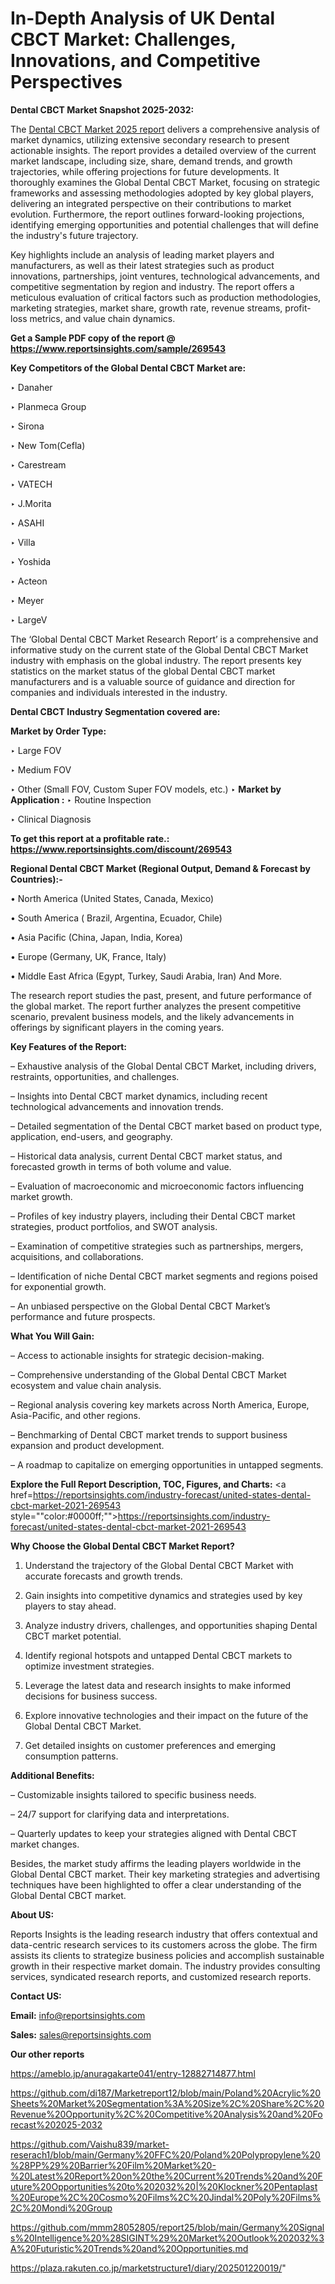 # In-Depth Analysis of UK Dental CBCT Market: Challenges, Innovations, and Competitive Perspectives

<strong>Dental CBCT Market Snapshot 2025-2032:</strong>

The <a href=https://www.reportsinsights.com/sample/269543>Dental CBCT Market 2025 report</a> delivers a comprehensive analysis of market dynamics, utilizing extensive secondary research to present actionable insights. The report provides a detailed overview of the current market landscape, including size, share, demand trends, and growth trajectories, while offering projections for future developments. It thoroughly examines the Global Dental CBCT Market, focusing on strategic frameworks and assessing methodologies adopted by key global players, delivering an integrated perspective on their contributions to market evolution. Furthermore, the report outlines forward-looking projections, identifying emerging opportunities and potential challenges that will define the industry's future trajectory.

Key highlights include an analysis of leading market players and manufacturers, as well as their latest strategies such as product innovations, partnerships, joint ventures, technological advancements, and competitive segmentation by region and industry. The report offers a meticulous evaluation of critical factors such as production methodologies, marketing strategies, market share, growth rate, revenue streams, profit-loss metrics, and value chain dynamics.

<strong>Get a Sample PDF copy of the report @ <a href=https://www.reportsinsights.com/sample/269543 style=color:#0000ff;>https://www.reportsinsights.com/sample/269543</a></strong>

<strong>Key Competitors of the Global Dental CBCT Market are:</strong>

‣ Danaher

‣ Planmeca Group

‣ Sirona

‣ New Tom(Cefla)

‣ Carestream

‣ VATECH

‣ J.Morita

‣ ASAHI

‣ Villa

‣ Yoshida

‣ Acteon

‣ Meyer

‣ LargeV

The ‘Global Dental CBCT Market Research Report’ is a comprehensive and informative study on the current state of the Global Dental CBCT Market industry with emphasis on the global industry. The report presents key statistics on the market status of the global Dental CBCT market manufacturers and is a valuable source of guidance and direction for companies and individuals interested in the industry.

<strong>Dental CBCT Industry Segmentation covered are:</strong>

<strong>Market by Order Type: </strong>

‣ Large FOV

‣ Medium FOV

‣ Other (Small FOV, Custom Super FOV models, etc.)
‣ 
<strong>Market by Application :</strong>
‣ Routine Inspection

‣ Clinical Diagnosis

<strong>To get this report at a profitable rate.: <a href=https://www.reportsinsights.com/discount/269543 style=color:#0000ff;>https://www.reportsinsights.com/discount/269543</a></strong>

<strong>Regional Dental CBCT Market (Regional Output, Demand &amp; Forecast by Countries):-</strong>

• North America (United States, Canada, Mexico)

• South America ( Brazil, Argentina, Ecuador, Chile)

• Asia Pacific (China, Japan, India, Korea)

• Europe (Germany, UK, France, Italy)

• Middle East Africa (Egypt, Turkey, Saudi Arabia, Iran) And More.

The research report studies the past, present, and future performance of the global market. The report further analyzes the present competitive scenario, prevalent business models, and the likely advancements in offerings by significant players in the coming years.

<strong>Key Features of the Report:</strong>

– Exhaustive analysis of the Global Dental CBCT Market, including drivers, restraints, opportunities, and challenges.

– Insights into Dental CBCT market dynamics, including recent technological advancements and innovation trends.

– Detailed segmentation of the Dental CBCT market based on product type, application, end-users, and geography.

– Historical data analysis, current Dental CBCT market status, and forecasted growth in terms of both volume and value.

– Evaluation of macroeconomic and microeconomic factors influencing market growth.

– Profiles of key industry players, including their Dental CBCT market strategies, product portfolios, and SWOT analysis.

– Examination of competitive strategies such as partnerships, mergers, acquisitions, and collaborations.

– Identification of niche Dental CBCT market segments and regions poised for exponential growth.

– An unbiased perspective on the Global Dental CBCT Market’s performance and future prospects.

<strong>What You Will Gain:</strong>

– Access to actionable insights for strategic decision-making.

– Comprehensive understanding of the Global Dental CBCT Market ecosystem and value chain analysis.

– Regional analysis covering key markets across North America, Europe, Asia-Pacific, and other regions.

– Benchmarking of Dental CBCT market trends to support business expansion and product development.

– A roadmap to capitalize on emerging opportunities in untapped segments.

<strong>Explore the Full Report Description, TOC, Figures, and Charts:</strong>
<a href=https://reportsinsights.com/industry-forecast/united-states-dental-cbct-market-2021-269543 style=""color:#0000ff;"">https://reportsinsights.com/industry-forecast/united-states-dental-cbct-market-2021-269543</a>

<strong>Why Choose the Global Dental CBCT Market Report?</strong>

1. Understand the trajectory of the Global Dental CBCT Market with accurate forecasts and growth trends.

2. Gain insights into competitive dynamics and strategies used by key players to stay ahead.

3. Analyze industry drivers, challenges, and opportunities shaping Dental CBCT market potential.

4. Identify regional hotspots and untapped Dental CBCT markets to optimize investment strategies.

5. Leverage the latest data and research insights to make informed decisions for business success.

6. Explore innovative technologies and their impact on the future of the Global Dental CBCT Market.

7. Get detailed insights on customer preferences and emerging consumption patterns.

<strong>Additional Benefits:</strong>

– Customizable insights tailored to specific business needs.

– 24/7 support for clarifying data and interpretations.

– Quarterly updates to keep your strategies aligned with Dental CBCT market changes.

Besides, the market study affirms the leading players worldwide in the Global Dental CBCT market. Their key marketing strategies and advertising techniques have been highlighted to offer a clear understanding of the Global Dental CBCT market.

<strong><strong>About US</strong>:</strong>

Reports Insights is the leading research industry that offers contextual and data-centric research services to its customers across the globe. The firm assists its clients to strategize business policies and accomplish sustainable growth in their respective market domain. The industry provides consulting services, syndicated research reports, and customized research reports.

<strong>Contact US:</strong>

<p class=><b>Email:</b> <a href=mailto:info@reportsinsights.com>info@reportsinsights.com</a></p>
<p class=><b>Sales:</b> <a href=mailto:sales@reportsinsights.com>sales@reportsinsights.com</a></p>

<strong>Our other reports</strong>

<a href=https://ameblo.jp/anuragakarte041/entry-12882714877.html>https://ameblo.jp/anuragakarte041/entry-12882714877.html</a>

<a href=https://github.com/di187/Marketreport12/blob/main/Poland%20Acrylic%20Sheets%20Market%20Segmentation%3A%20Size%2C%20Share%2C%20Revenue%20Opportunity%2C%20Competitive%20Analysis%20and%20Forecast%202025-2032>https://github.com/di187/Marketreport12/blob/main/Poland%20Acrylic%20Sheets%20Market%20Segmentation%3A%20Size%2C%20Share%2C%20Revenue%20Opportunity%2C%20Competitive%20Analysis%20and%20Forecast%202025-2032</a>

<a href=https://github.com/Vaishu839/market-reserach1/blob/main/Germany%20FFC%20/Poland%20Polypropylene%20%28PP%29%20Barrier%20Film%20Market%20-%20Latest%20Report%20on%20the%20Current%20Trends%20and%20Future%20Opportunities%20to%202032%20|%20Klockner%20Pentaplast%20Europe%2C%20Cosmo%20Films%2C%20Jindal%20Poly%20Films%2C%20Mondi%20Group>https://github.com/Vaishu839/market-reserach1/blob/main/Germany%20FFC%20/Poland%20Polypropylene%20%28PP%29%20Barrier%20Film%20Market%20-%20Latest%20Report%20on%20the%20Current%20Trends%20and%20Future%20Opportunities%20to%202032%20|%20Klockner%20Pentaplast%20Europe%2C%20Cosmo%20Films%2C%20Jindal%20Poly%20Films%2C%20Mondi%20Group</a>

<a href=https://github.com/mmm28052805/report25/blob/main/Germany%20Signals%20Intelligence%20%28SIGINT%29%20Market%20Outlook%202032%3A%20Futuristic%20Trends%20and%20Opportunities.md>https://github.com/mmm28052805/report25/blob/main/Germany%20Signals%20Intelligence%20%28SIGINT%29%20Market%20Outlook%202032%3A%20Futuristic%20Trends%20and%20Opportunities.md</a>

<a href=https://plaza.rakuten.co.jp/marketstructure1/diary/202501220019/>https://plaza.rakuten.co.jp/marketstructure1/diary/202501220019/</a>"
